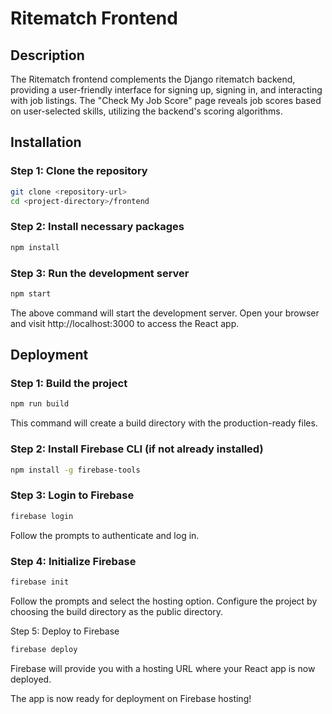 # Ritematch Frontend

## Description

The Ritematch frontend complements the Django ritematch backend, providing a user-friendly interface for signing up, signing in, and interacting with job listings. The "Check My Job Score" page reveals job scores based on user-selected skills, utilizing the backend's scoring algorithms.

## Installation

### Step 1: Clone the repository

```bash
git clone <repository-url>
cd <project-directory>/frontend
```

### Step 2: Install necessary packages

```bash
npm install
```

### Step 3: Run the development server

```bash
npm start
```
The above command will start the development server. Open your browser and visit http://localhost:3000 to access the React app.

## Deployment

### Step 1: Build the project

```bash
npm run build
```
This command will create a build directory with the production-ready files.

### Step 2: Install Firebase CLI (if not already installed)

```bash
npm install -g firebase-tools
```

### Step 3: Login to Firebase

```bash
firebase login
```
Follow the prompts to authenticate and log in.

### Step 4: Initialize Firebase

```bash
firebase init
```
Follow the prompts and select the hosting option. Configure the project by choosing the build directory as the public directory.

Step 5: Deploy to Firebase

```bash
firebase deploy
```
Firebase will provide you with a hosting URL where your React app is now deployed.

The app is now ready for deployment on Firebase hosting!
